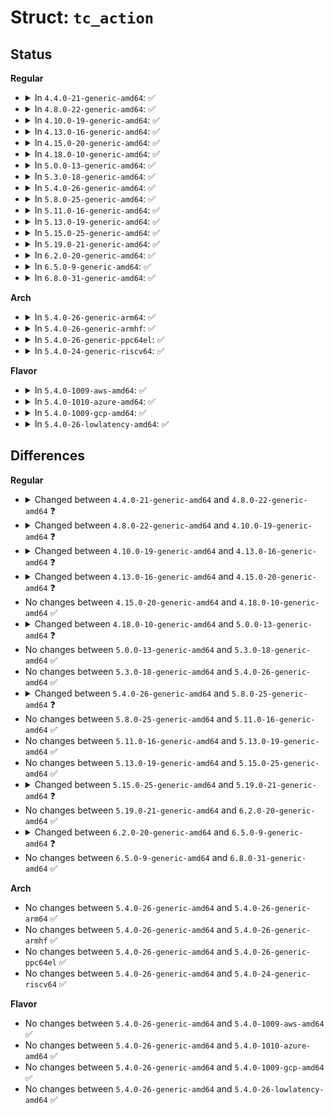 # Struct: <code>tc_action</code>

## Status
<b>Regular</b>
<ul>
<li>
<details>
<summary>In <code>4.4.0-21-generic-amd64</code>: ✅</summary>

```c
struct tc_action {
    void * priv;
    const struct tc_action_ops * ops;
    __u32 type;
    __u32 order;
    struct list_head list;
}
```
</details>
</li>
<li>
<details>
<summary>In <code>4.8.0-22-generic-amd64</code>: ✅</summary>

```c
struct tc_action {
    const struct tc_action_ops * ops;
    __u32 type;
    __u32 order;
    struct list_head list;
    struct tcf_hashinfo * hinfo;
    struct hlist_node tcfa_head;
    u32 tcfa_index;
    int tcfa_refcnt;
    int tcfa_bindcnt;
    u32 tcfa_capab;
    int tcfa_action;
    struct tcf_t tcfa_tm;
    struct gnet_stats_basic_packed tcfa_bstats;
    struct gnet_stats_queue tcfa_qstats;
    struct gnet_stats_rate_est64 tcfa_rate_est;
    spinlock_t tcfa_lock;
    struct callback_head tcfa_rcu;
    struct gnet_stats_basic_cpu * cpu_bstats;
    struct gnet_stats_queue * cpu_qstats;
}
```
</details>
</li>
<li>
<details>
<summary>In <code>4.10.0-19-generic-amd64</code>: ✅</summary>

```c
struct tc_action {
    const struct tc_action_ops * ops;
    __u32 type;
    __u32 order;
    struct list_head list;
    struct tcf_hashinfo * hinfo;
    struct hlist_node tcfa_head;
    u32 tcfa_index;
    int tcfa_refcnt;
    int tcfa_bindcnt;
    u32 tcfa_capab;
    int tcfa_action;
    struct tcf_t tcfa_tm;
    struct gnet_stats_basic_packed tcfa_bstats;
    struct gnet_stats_queue tcfa_qstats;
    struct net_rate_estimator * tcfa_rate_est;
    spinlock_t tcfa_lock;
    struct callback_head tcfa_rcu;
    struct gnet_stats_basic_cpu * cpu_bstats;
    struct gnet_stats_queue * cpu_qstats;
    struct tc_cookie * act_cookie;
}
```
</details>
</li>
<li>
<details>
<summary>In <code>4.13.0-16-generic-amd64</code>: ✅</summary>

```c
struct tc_action {
    const struct tc_action_ops * ops;
    __u32 type;
    __u32 order;
    struct list_head list;
    struct tcf_hashinfo * hinfo;
    struct hlist_node tcfa_head;
    u32 tcfa_index;
    int tcfa_refcnt;
    int tcfa_bindcnt;
    u32 tcfa_capab;
    int tcfa_action;
    struct tcf_t tcfa_tm;
    struct gnet_stats_basic_packed tcfa_bstats;
    struct gnet_stats_queue tcfa_qstats;
    struct net_rate_estimator * tcfa_rate_est;
    spinlock_t tcfa_lock;
    struct callback_head tcfa_rcu;
    struct gnet_stats_basic_cpu * cpu_bstats;
    struct gnet_stats_queue * cpu_qstats;
    struct tc_cookie * act_cookie;
    struct tcf_chain * goto_chain;
}
```
</details>
</li>
<li>
<details>
<summary>In <code>4.15.0-20-generic-amd64</code>: ✅</summary>

```c
struct tc_action {
    const struct tc_action_ops * ops;
    __u32 type;
    __u32 order;
    struct list_head list;
    struct tcf_idrinfo * idrinfo;
    u32 tcfa_index;
    int tcfa_refcnt;
    int tcfa_bindcnt;
    u32 tcfa_capab;
    int tcfa_action;
    struct tcf_t tcfa_tm;
    struct gnet_stats_basic_packed tcfa_bstats;
    struct gnet_stats_queue tcfa_qstats;
    struct net_rate_estimator * tcfa_rate_est;
    spinlock_t tcfa_lock;
    struct gnet_stats_basic_cpu * cpu_bstats;
    struct gnet_stats_queue * cpu_qstats;
    struct tc_cookie * act_cookie;
    struct tcf_chain * goto_chain;
}
```
</details>
</li>
<li>
<details>
<summary>In <code>4.18.0-10-generic-amd64</code>: ✅</summary>

```c
struct tc_action {
    const struct tc_action_ops * ops;
    __u32 type;
    __u32 order;
    struct list_head list;
    struct tcf_idrinfo * idrinfo;
    u32 tcfa_index;
    int tcfa_refcnt;
    int tcfa_bindcnt;
    u32 tcfa_capab;
    int tcfa_action;
    struct tcf_t tcfa_tm;
    struct gnet_stats_basic_packed tcfa_bstats;
    struct gnet_stats_queue tcfa_qstats;
    struct net_rate_estimator * tcfa_rate_est;
    spinlock_t tcfa_lock;
    struct gnet_stats_basic_cpu * cpu_bstats;
    struct gnet_stats_queue * cpu_qstats;
    struct tc_cookie * act_cookie;
    struct tcf_chain * goto_chain;
}
```
</details>
</li>
<li>
<details>
<summary>In <code>5.0.0-13-generic-amd64</code>: ✅</summary>

```c
struct tc_action {
    const struct tc_action_ops * ops;
    __u32 type;
    __u32 order;
    struct tcf_idrinfo * idrinfo;
    u32 tcfa_index;
    refcount_t tcfa_refcnt;
    atomic_t tcfa_bindcnt;
    int tcfa_action;
    struct tcf_t tcfa_tm;
    struct gnet_stats_basic_packed tcfa_bstats;
    struct gnet_stats_basic_packed tcfa_bstats_hw;
    struct gnet_stats_queue tcfa_qstats;
    struct net_rate_estimator * tcfa_rate_est;
    spinlock_t tcfa_lock;
    struct gnet_stats_basic_cpu * cpu_bstats;
    struct gnet_stats_basic_cpu * cpu_bstats_hw;
    struct gnet_stats_queue * cpu_qstats;
    struct tc_cookie * act_cookie;
    struct tcf_chain * goto_chain;
}
```
</details>
</li>
<li>
<details>
<summary>In <code>5.3.0-18-generic-amd64</code>: ✅</summary>

```c
struct tc_action {
    const struct tc_action_ops * ops;
    __u32 type;
    __u32 order;
    struct tcf_idrinfo * idrinfo;
    u32 tcfa_index;
    refcount_t tcfa_refcnt;
    atomic_t tcfa_bindcnt;
    int tcfa_action;
    struct tcf_t tcfa_tm;
    struct gnet_stats_basic_packed tcfa_bstats;
    struct gnet_stats_basic_packed tcfa_bstats_hw;
    struct gnet_stats_queue tcfa_qstats;
    struct net_rate_estimator * tcfa_rate_est;
    spinlock_t tcfa_lock;
    struct gnet_stats_basic_cpu * cpu_bstats;
    struct gnet_stats_basic_cpu * cpu_bstats_hw;
    struct gnet_stats_queue * cpu_qstats;
    struct tc_cookie * act_cookie;
    struct tcf_chain * goto_chain;
}
```
</details>
</li>
<li>
<details>
<summary>In <code>5.4.0-26-generic-amd64</code>: ✅</summary>

```c
struct tc_action {
    const struct tc_action_ops * ops;
    __u32 type;
    __u32 order;
    struct tcf_idrinfo * idrinfo;
    u32 tcfa_index;
    refcount_t tcfa_refcnt;
    atomic_t tcfa_bindcnt;
    int tcfa_action;
    struct tcf_t tcfa_tm;
    struct gnet_stats_basic_packed tcfa_bstats;
    struct gnet_stats_basic_packed tcfa_bstats_hw;
    struct gnet_stats_queue tcfa_qstats;
    struct net_rate_estimator * tcfa_rate_est;
    spinlock_t tcfa_lock;
    struct gnet_stats_basic_cpu * cpu_bstats;
    struct gnet_stats_basic_cpu * cpu_bstats_hw;
    struct gnet_stats_queue * cpu_qstats;
    struct tc_cookie * act_cookie;
    struct tcf_chain * goto_chain;
}
```
</details>
</li>
<li>
<details>
<summary>In <code>5.8.0-25-generic-amd64</code>: ✅</summary>

```c
struct tc_action {
    const struct tc_action_ops * ops;
    __u32 type;
    struct tcf_idrinfo * idrinfo;
    u32 tcfa_index;
    refcount_t tcfa_refcnt;
    atomic_t tcfa_bindcnt;
    int tcfa_action;
    struct tcf_t tcfa_tm;
    struct gnet_stats_basic_packed tcfa_bstats;
    struct gnet_stats_basic_packed tcfa_bstats_hw;
    struct gnet_stats_queue tcfa_qstats;
    struct net_rate_estimator * tcfa_rate_est;
    spinlock_t tcfa_lock;
    struct gnet_stats_basic_cpu * cpu_bstats;
    struct gnet_stats_basic_cpu * cpu_bstats_hw;
    struct gnet_stats_queue * cpu_qstats;
    struct tc_cookie * act_cookie;
    struct tcf_chain * goto_chain;
    u32 tcfa_flags;
    u8 hw_stats;
    u8 used_hw_stats;
    bool used_hw_stats_valid;
}
```
</details>
</li>
<li>
<details>
<summary>In <code>5.11.0-16-generic-amd64</code>: ✅</summary>

```c
struct tc_action {
    const struct tc_action_ops * ops;
    __u32 type;
    struct tcf_idrinfo * idrinfo;
    u32 tcfa_index;
    refcount_t tcfa_refcnt;
    atomic_t tcfa_bindcnt;
    int tcfa_action;
    struct tcf_t tcfa_tm;
    struct gnet_stats_basic_packed tcfa_bstats;
    struct gnet_stats_basic_packed tcfa_bstats_hw;
    struct gnet_stats_queue tcfa_qstats;
    struct net_rate_estimator * tcfa_rate_est;
    spinlock_t tcfa_lock;
    struct gnet_stats_basic_cpu * cpu_bstats;
    struct gnet_stats_basic_cpu * cpu_bstats_hw;
    struct gnet_stats_queue * cpu_qstats;
    struct tc_cookie * act_cookie;
    struct tcf_chain * goto_chain;
    u32 tcfa_flags;
    u8 hw_stats;
    u8 used_hw_stats;
    bool used_hw_stats_valid;
}
```
</details>
</li>
<li>
<details>
<summary>In <code>5.13.0-19-generic-amd64</code>: ✅</summary>

```c
struct tc_action {
    const struct tc_action_ops * ops;
    __u32 type;
    struct tcf_idrinfo * idrinfo;
    u32 tcfa_index;
    refcount_t tcfa_refcnt;
    atomic_t tcfa_bindcnt;
    int tcfa_action;
    struct tcf_t tcfa_tm;
    struct gnet_stats_basic_packed tcfa_bstats;
    struct gnet_stats_basic_packed tcfa_bstats_hw;
    struct gnet_stats_queue tcfa_qstats;
    struct net_rate_estimator * tcfa_rate_est;
    spinlock_t tcfa_lock;
    struct gnet_stats_basic_cpu * cpu_bstats;
    struct gnet_stats_basic_cpu * cpu_bstats_hw;
    struct gnet_stats_queue * cpu_qstats;
    struct tc_cookie * act_cookie;
    struct tcf_chain * goto_chain;
    u32 tcfa_flags;
    u8 hw_stats;
    u8 used_hw_stats;
    bool used_hw_stats_valid;
}
```
</details>
</li>
<li>
<details>
<summary>In <code>5.15.0-25-generic-amd64</code>: ✅</summary>

```c
struct tc_action {
    const struct tc_action_ops * ops;
    __u32 type;
    struct tcf_idrinfo * idrinfo;
    u32 tcfa_index;
    refcount_t tcfa_refcnt;
    atomic_t tcfa_bindcnt;
    int tcfa_action;
    struct tcf_t tcfa_tm;
    struct gnet_stats_basic_packed tcfa_bstats;
    struct gnet_stats_basic_packed tcfa_bstats_hw;
    struct gnet_stats_queue tcfa_qstats;
    struct net_rate_estimator * tcfa_rate_est;
    spinlock_t tcfa_lock;
    struct gnet_stats_basic_cpu * cpu_bstats;
    struct gnet_stats_basic_cpu * cpu_bstats_hw;
    struct gnet_stats_queue * cpu_qstats;
    struct tc_cookie * act_cookie;
    struct tcf_chain * goto_chain;
    u32 tcfa_flags;
    u8 hw_stats;
    u8 used_hw_stats;
    bool used_hw_stats_valid;
}
```
</details>
</li>
<li>
<details>
<summary>In <code>5.19.0-21-generic-amd64</code>: ✅</summary>

```c
struct tc_action {
    const struct tc_action_ops * ops;
    __u32 type;
    struct tcf_idrinfo * idrinfo;
    u32 tcfa_index;
    refcount_t tcfa_refcnt;
    atomic_t tcfa_bindcnt;
    int tcfa_action;
    struct tcf_t tcfa_tm;
    struct gnet_stats_basic_sync tcfa_bstats;
    struct gnet_stats_basic_sync tcfa_bstats_hw;
    struct gnet_stats_queue tcfa_qstats;
    struct net_rate_estimator * tcfa_rate_est;
    spinlock_t tcfa_lock;
    struct gnet_stats_basic_sync * cpu_bstats;
    struct gnet_stats_basic_sync * cpu_bstats_hw;
    struct gnet_stats_queue * cpu_qstats;
    struct tc_cookie * act_cookie;
    struct tcf_chain * goto_chain;
    u32 tcfa_flags;
    u8 hw_stats;
    u8 used_hw_stats;
    bool used_hw_stats_valid;
    u32 in_hw_count;
}
```
</details>
</li>
<li>
<details>
<summary>In <code>6.2.0-20-generic-amd64</code>: ✅</summary>

```c
struct tc_action {
    const struct tc_action_ops * ops;
    __u32 type;
    struct tcf_idrinfo * idrinfo;
    u32 tcfa_index;
    refcount_t tcfa_refcnt;
    atomic_t tcfa_bindcnt;
    int tcfa_action;
    struct tcf_t tcfa_tm;
    struct gnet_stats_basic_sync tcfa_bstats;
    struct gnet_stats_basic_sync tcfa_bstats_hw;
    struct gnet_stats_queue tcfa_qstats;
    struct net_rate_estimator * tcfa_rate_est;
    spinlock_t tcfa_lock;
    struct gnet_stats_basic_sync * cpu_bstats;
    struct gnet_stats_basic_sync * cpu_bstats_hw;
    struct gnet_stats_queue * cpu_qstats;
    struct tc_cookie * act_cookie;
    struct tcf_chain * goto_chain;
    u32 tcfa_flags;
    u8 hw_stats;
    u8 used_hw_stats;
    bool used_hw_stats_valid;
    u32 in_hw_count;
}
```
</details>
</li>
<li>
<details>
<summary>In <code>6.5.0-9-generic-amd64</code>: ✅</summary>

```c
struct tc_action {
    const struct tc_action_ops * ops;
    __u32 type;
    struct tcf_idrinfo * idrinfo;
    u32 tcfa_index;
    refcount_t tcfa_refcnt;
    atomic_t tcfa_bindcnt;
    int tcfa_action;
    struct tcf_t tcfa_tm;
    struct gnet_stats_basic_sync tcfa_bstats;
    struct gnet_stats_basic_sync tcfa_bstats_hw;
    struct gnet_stats_queue tcfa_qstats;
    struct net_rate_estimator * tcfa_rate_est;
    spinlock_t tcfa_lock;
    struct gnet_stats_basic_sync * cpu_bstats;
    struct gnet_stats_basic_sync * cpu_bstats_hw;
    struct gnet_stats_queue * cpu_qstats;
    struct tc_cookie * user_cookie;
    struct tcf_chain * goto_chain;
    u32 tcfa_flags;
    u8 hw_stats;
    u8 used_hw_stats;
    bool used_hw_stats_valid;
    u32 in_hw_count;
}
```
</details>
</li>
<li>
<details>
<summary>In <code>6.8.0-31-generic-amd64</code>: ✅</summary>

```c
struct tc_action {
    const struct tc_action_ops * ops;
    __u32 type;
    struct tcf_idrinfo * idrinfo;
    u32 tcfa_index;
    refcount_t tcfa_refcnt;
    atomic_t tcfa_bindcnt;
    int tcfa_action;
    struct tcf_t tcfa_tm;
    struct gnet_stats_basic_sync tcfa_bstats;
    struct gnet_stats_basic_sync tcfa_bstats_hw;
    struct gnet_stats_queue tcfa_qstats;
    struct net_rate_estimator * tcfa_rate_est;
    spinlock_t tcfa_lock;
    struct gnet_stats_basic_sync * cpu_bstats;
    struct gnet_stats_basic_sync * cpu_bstats_hw;
    struct gnet_stats_queue * cpu_qstats;
    struct tc_cookie * user_cookie;
    struct tcf_chain * goto_chain;
    u32 tcfa_flags;
    u8 hw_stats;
    u8 used_hw_stats;
    bool used_hw_stats_valid;
    u32 in_hw_count;
}
```
</details>
</li>
</ul>
<b>Arch</b>
<ul>
<li>
<details>
<summary>In <code>5.4.0-26-generic-arm64</code>: ✅</summary>

```c
struct tc_action {
    const struct tc_action_ops * ops;
    __u32 type;
    __u32 order;
    struct tcf_idrinfo * idrinfo;
    u32 tcfa_index;
    refcount_t tcfa_refcnt;
    atomic_t tcfa_bindcnt;
    int tcfa_action;
    struct tcf_t tcfa_tm;
    struct gnet_stats_basic_packed tcfa_bstats;
    struct gnet_stats_basic_packed tcfa_bstats_hw;
    struct gnet_stats_queue tcfa_qstats;
    struct net_rate_estimator * tcfa_rate_est;
    spinlock_t tcfa_lock;
    struct gnet_stats_basic_cpu * cpu_bstats;
    struct gnet_stats_basic_cpu * cpu_bstats_hw;
    struct gnet_stats_queue * cpu_qstats;
    struct tc_cookie * act_cookie;
    struct tcf_chain * goto_chain;
}
```
</details>
</li>
<li>
<details>
<summary>In <code>5.4.0-26-generic-armhf</code>: ✅</summary>

```c
struct tc_action {
    const struct tc_action_ops * ops;
    __u32 type;
    __u32 order;
    struct tcf_idrinfo * idrinfo;
    u32 tcfa_index;
    refcount_t tcfa_refcnt;
    atomic_t tcfa_bindcnt;
    int tcfa_action;
    struct tcf_t tcfa_tm;
    struct gnet_stats_basic_packed tcfa_bstats;
    struct gnet_stats_basic_packed tcfa_bstats_hw;
    struct gnet_stats_queue tcfa_qstats;
    struct net_rate_estimator * tcfa_rate_est;
    spinlock_t tcfa_lock;
    struct gnet_stats_basic_cpu * cpu_bstats;
    struct gnet_stats_basic_cpu * cpu_bstats_hw;
    struct gnet_stats_queue * cpu_qstats;
    struct tc_cookie * act_cookie;
    struct tcf_chain * goto_chain;
}
```
</details>
</li>
<li>
<details>
<summary>In <code>5.4.0-26-generic-ppc64el</code>: ✅</summary>

```c
struct tc_action {
    const struct tc_action_ops * ops;
    __u32 type;
    __u32 order;
    struct tcf_idrinfo * idrinfo;
    u32 tcfa_index;
    refcount_t tcfa_refcnt;
    atomic_t tcfa_bindcnt;
    int tcfa_action;
    struct tcf_t tcfa_tm;
    struct gnet_stats_basic_packed tcfa_bstats;
    struct gnet_stats_basic_packed tcfa_bstats_hw;
    struct gnet_stats_queue tcfa_qstats;
    struct net_rate_estimator * tcfa_rate_est;
    spinlock_t tcfa_lock;
    struct gnet_stats_basic_cpu * cpu_bstats;
    struct gnet_stats_basic_cpu * cpu_bstats_hw;
    struct gnet_stats_queue * cpu_qstats;
    struct tc_cookie * act_cookie;
    struct tcf_chain * goto_chain;
}
```
</details>
</li>
<li>
<details>
<summary>In <code>5.4.0-24-generic-riscv64</code>: ✅</summary>

```c
struct tc_action {
    const struct tc_action_ops * ops;
    __u32 type;
    __u32 order;
    struct tcf_idrinfo * idrinfo;
    u32 tcfa_index;
    refcount_t tcfa_refcnt;
    atomic_t tcfa_bindcnt;
    int tcfa_action;
    struct tcf_t tcfa_tm;
    struct gnet_stats_basic_packed tcfa_bstats;
    struct gnet_stats_basic_packed tcfa_bstats_hw;
    struct gnet_stats_queue tcfa_qstats;
    struct net_rate_estimator * tcfa_rate_est;
    spinlock_t tcfa_lock;
    struct gnet_stats_basic_cpu * cpu_bstats;
    struct gnet_stats_basic_cpu * cpu_bstats_hw;
    struct gnet_stats_queue * cpu_qstats;
    struct tc_cookie * act_cookie;
    struct tcf_chain * goto_chain;
}
```
</details>
</li>
</ul>
<b>Flavor</b>
<ul>
<li>
<details>
<summary>In <code>5.4.0-1009-aws-amd64</code>: ✅</summary>

```c
struct tc_action {
    const struct tc_action_ops * ops;
    __u32 type;
    __u32 order;
    struct tcf_idrinfo * idrinfo;
    u32 tcfa_index;
    refcount_t tcfa_refcnt;
    atomic_t tcfa_bindcnt;
    int tcfa_action;
    struct tcf_t tcfa_tm;
    struct gnet_stats_basic_packed tcfa_bstats;
    struct gnet_stats_basic_packed tcfa_bstats_hw;
    struct gnet_stats_queue tcfa_qstats;
    struct net_rate_estimator * tcfa_rate_est;
    spinlock_t tcfa_lock;
    struct gnet_stats_basic_cpu * cpu_bstats;
    struct gnet_stats_basic_cpu * cpu_bstats_hw;
    struct gnet_stats_queue * cpu_qstats;
    struct tc_cookie * act_cookie;
    struct tcf_chain * goto_chain;
}
```
</details>
</li>
<li>
<details>
<summary>In <code>5.4.0-1010-azure-amd64</code>: ✅</summary>

```c
struct tc_action {
    const struct tc_action_ops * ops;
    __u32 type;
    __u32 order;
    struct tcf_idrinfo * idrinfo;
    u32 tcfa_index;
    refcount_t tcfa_refcnt;
    atomic_t tcfa_bindcnt;
    int tcfa_action;
    struct tcf_t tcfa_tm;
    struct gnet_stats_basic_packed tcfa_bstats;
    struct gnet_stats_basic_packed tcfa_bstats_hw;
    struct gnet_stats_queue tcfa_qstats;
    struct net_rate_estimator * tcfa_rate_est;
    spinlock_t tcfa_lock;
    struct gnet_stats_basic_cpu * cpu_bstats;
    struct gnet_stats_basic_cpu * cpu_bstats_hw;
    struct gnet_stats_queue * cpu_qstats;
    struct tc_cookie * act_cookie;
    struct tcf_chain * goto_chain;
}
```
</details>
</li>
<li>
<details>
<summary>In <code>5.4.0-1009-gcp-amd64</code>: ✅</summary>

```c
struct tc_action {
    const struct tc_action_ops * ops;
    __u32 type;
    __u32 order;
    struct tcf_idrinfo * idrinfo;
    u32 tcfa_index;
    refcount_t tcfa_refcnt;
    atomic_t tcfa_bindcnt;
    int tcfa_action;
    struct tcf_t tcfa_tm;
    struct gnet_stats_basic_packed tcfa_bstats;
    struct gnet_stats_basic_packed tcfa_bstats_hw;
    struct gnet_stats_queue tcfa_qstats;
    struct net_rate_estimator * tcfa_rate_est;
    spinlock_t tcfa_lock;
    struct gnet_stats_basic_cpu * cpu_bstats;
    struct gnet_stats_basic_cpu * cpu_bstats_hw;
    struct gnet_stats_queue * cpu_qstats;
    struct tc_cookie * act_cookie;
    struct tcf_chain * goto_chain;
}
```
</details>
</li>
<li>
<details>
<summary>In <code>5.4.0-26-lowlatency-amd64</code>: ✅</summary>

```c
struct tc_action {
    const struct tc_action_ops * ops;
    __u32 type;
    __u32 order;
    struct tcf_idrinfo * idrinfo;
    u32 tcfa_index;
    refcount_t tcfa_refcnt;
    atomic_t tcfa_bindcnt;
    int tcfa_action;
    struct tcf_t tcfa_tm;
    struct gnet_stats_basic_packed tcfa_bstats;
    struct gnet_stats_basic_packed tcfa_bstats_hw;
    struct gnet_stats_queue tcfa_qstats;
    struct net_rate_estimator * tcfa_rate_est;
    spinlock_t tcfa_lock;
    struct gnet_stats_basic_cpu * cpu_bstats;
    struct gnet_stats_basic_cpu * cpu_bstats_hw;
    struct gnet_stats_queue * cpu_qstats;
    struct tc_cookie * act_cookie;
    struct tcf_chain * goto_chain;
}
```
</details>
</li>
</ul>

## Differences
<b>Regular</b>
<ul>
<li>
<details>
<summary>Changed between <code>4.4.0-21-generic-amd64</code> and <code>4.8.0-22-generic-amd64</code> ❓</summary>
<ul>
<li>
<b>Field added. </b>
<code>struct tcf_hashinfo * hinfo</code>
</li>
<li>
<b>Field added. </b>
<code>struct hlist_node tcfa_head</code>
</li>
<li>
<b>Field added. </b>
<code>u32 tcfa_index</code>
</li>
<li>
<b>Field added. </b>
<code>int tcfa_refcnt</code>
</li>
<li>
<b>Field added. </b>
<code>int tcfa_bindcnt</code>
</li>
<li>
<b>Field added. </b>
<code>u32 tcfa_capab</code>
</li>
<li>
<b>Field added. </b>
<code>int tcfa_action</code>
</li>
<li>
<b>Field added. </b>
<code>struct tcf_t tcfa_tm</code>
</li>
<li>
<b>Field added. </b>
<code>struct gnet_stats_basic_packed tcfa_bstats</code>
</li>
<li>
<b>Field added. </b>
<code>struct gnet_stats_queue tcfa_qstats</code>
</li>
<li>
<b>Field added. </b>
<code>struct gnet_stats_rate_est64 tcfa_rate_est</code>
</li>
<li>
<b>Field added. </b>
<code>spinlock_t tcfa_lock</code>
</li>
<li>
<b>Field added. </b>
<code>struct callback_head tcfa_rcu</code>
</li>
<li>
<b>Field added. </b>
<code>struct gnet_stats_basic_cpu * cpu_bstats</code>
</li>
<li>
<b>Field added. </b>
<code>struct gnet_stats_queue * cpu_qstats</code>
</li>
<li>
<b>Field removed. </b>
<code>void * priv</code>
</li>
</ul>
</details>
</li>
<li>
<details>
<summary>Changed between <code>4.8.0-22-generic-amd64</code> and <code>4.10.0-19-generic-amd64</code> ❓</summary>
<ul>
<li>
<b>Field added. </b>
<code>struct tc_cookie * act_cookie</code>
</li>
<li>
<b>Field type changed. </b>
<code>struct gnet_stats_rate_est64 tcfa_rate_est</code> ➡️ <code>struct net_rate_estimator * tcfa_rate_est</code>
</li>
</ul>
</details>
</li>
<li>
<details>
<summary>Changed between <code>4.10.0-19-generic-amd64</code> and <code>4.13.0-16-generic-amd64</code> ❓</summary>
<ul>
<li>
<b>Field added. </b>
<code>struct tcf_chain * goto_chain</code>
</li>
</ul>
</details>
</li>
<li>
<details>
<summary>Changed between <code>4.13.0-16-generic-amd64</code> and <code>4.15.0-20-generic-amd64</code> ❓</summary>
<ul>
<li>
<b>Field added. </b>
<code>struct tcf_idrinfo * idrinfo</code>
</li>
<li>
<b>Field removed. </b>
<code>struct tcf_hashinfo * hinfo</code>
</li>
<li>
<b>Field removed. </b>
<code>struct hlist_node tcfa_head</code>
</li>
<li>
<b>Field removed. </b>
<code>struct callback_head tcfa_rcu</code>
</li>
</ul>
</details>
</li>
<li>
No changes between <code>4.15.0-20-generic-amd64</code> and <code>4.18.0-10-generic-amd64</code> ✅
</li>
<li>
<details>
<summary>Changed between <code>4.18.0-10-generic-amd64</code> and <code>5.0.0-13-generic-amd64</code> ❓</summary>
<ul>
<li>
<b>Field added. </b>
<code>struct gnet_stats_basic_packed tcfa_bstats_hw</code>
</li>
<li>
<b>Field added. </b>
<code>struct gnet_stats_basic_cpu * cpu_bstats_hw</code>
</li>
<li>
<b>Field removed. </b>
<code>struct list_head list</code>
</li>
<li>
<b>Field removed. </b>
<code>u32 tcfa_capab</code>
</li>
<li>
<b>Field type changed. </b>
<code>int tcfa_refcnt</code> ➡️ <code>refcount_t tcfa_refcnt</code>
</li>
<li>
<b>Field type changed. </b>
<code>int tcfa_bindcnt</code> ➡️ <code>atomic_t tcfa_bindcnt</code>
</li>
</ul>
</details>
</li>
<li>
No changes between <code>5.0.0-13-generic-amd64</code> and <code>5.3.0-18-generic-amd64</code> ✅
</li>
<li>
No changes between <code>5.3.0-18-generic-amd64</code> and <code>5.4.0-26-generic-amd64</code> ✅
</li>
<li>
<details>
<summary>Changed between <code>5.4.0-26-generic-amd64</code> and <code>5.8.0-25-generic-amd64</code> ❓</summary>
<ul>
<li>
<b>Field added. </b>
<code>u32 tcfa_flags</code>
</li>
<li>
<b>Field added. </b>
<code>u8 hw_stats</code>
</li>
<li>
<b>Field added. </b>
<code>u8 used_hw_stats</code>
</li>
<li>
<b>Field added. </b>
<code>bool used_hw_stats_valid</code>
</li>
<li>
<b>Field removed. </b>
<code>__u32 order</code>
</li>
</ul>
</details>
</li>
<li>
No changes between <code>5.8.0-25-generic-amd64</code> and <code>5.11.0-16-generic-amd64</code> ✅
</li>
<li>
No changes between <code>5.11.0-16-generic-amd64</code> and <code>5.13.0-19-generic-amd64</code> ✅
</li>
<li>
No changes between <code>5.13.0-19-generic-amd64</code> and <code>5.15.0-25-generic-amd64</code> ✅
</li>
<li>
<details>
<summary>Changed between <code>5.15.0-25-generic-amd64</code> and <code>5.19.0-21-generic-amd64</code> ❓</summary>
<ul>
<li>
<b>Field added. </b>
<code>u32 in_hw_count</code>
</li>
<li>
<b>Field type changed. </b>
<code>struct gnet_stats_basic_packed tcfa_bstats</code> ➡️ <code>struct gnet_stats_basic_sync tcfa_bstats</code>
</li>
<li>
<b>Field type changed. </b>
<code>struct gnet_stats_basic_packed tcfa_bstats_hw</code> ➡️ <code>struct gnet_stats_basic_sync tcfa_bstats_hw</code>
</li>
<li>
<b>Field type changed. </b>
<code>struct gnet_stats_basic_cpu * cpu_bstats</code> ➡️ <code>struct gnet_stats_basic_sync * cpu_bstats</code>
</li>
<li>
<b>Field type changed. </b>
<code>struct gnet_stats_basic_cpu * cpu_bstats_hw</code> ➡️ <code>struct gnet_stats_basic_sync * cpu_bstats_hw</code>
</li>
</ul>
</details>
</li>
<li>
No changes between <code>5.19.0-21-generic-amd64</code> and <code>6.2.0-20-generic-amd64</code> ✅
</li>
<li>
<details>
<summary>Changed between <code>6.2.0-20-generic-amd64</code> and <code>6.5.0-9-generic-amd64</code> ❓</summary>
<ul>
<li>
<b>Field added. </b>
<code>struct tc_cookie * user_cookie</code>
</li>
<li>
<b>Field removed. </b>
<code>struct tc_cookie * act_cookie</code>
</li>
</ul>
</details>
</li>
<li>
No changes between <code>6.5.0-9-generic-amd64</code> and <code>6.8.0-31-generic-amd64</code> ✅
</li>
</ul>
<b>Arch</b>
<ul>
<li>
No changes between <code>5.4.0-26-generic-amd64</code> and <code>5.4.0-26-generic-arm64</code> ✅
</li>
<li>
No changes between <code>5.4.0-26-generic-amd64</code> and <code>5.4.0-26-generic-armhf</code> ✅
</li>
<li>
No changes between <code>5.4.0-26-generic-amd64</code> and <code>5.4.0-26-generic-ppc64el</code> ✅
</li>
<li>
No changes between <code>5.4.0-26-generic-amd64</code> and <code>5.4.0-24-generic-riscv64</code> ✅
</li>
</ul>
<b>Flavor</b>
<ul>
<li>
No changes between <code>5.4.0-26-generic-amd64</code> and <code>5.4.0-1009-aws-amd64</code> ✅
</li>
<li>
No changes between <code>5.4.0-26-generic-amd64</code> and <code>5.4.0-1010-azure-amd64</code> ✅
</li>
<li>
No changes between <code>5.4.0-26-generic-amd64</code> and <code>5.4.0-1009-gcp-amd64</code> ✅
</li>
<li>
No changes between <code>5.4.0-26-generic-amd64</code> and <code>5.4.0-26-lowlatency-amd64</code> ✅
</li>
</ul>
